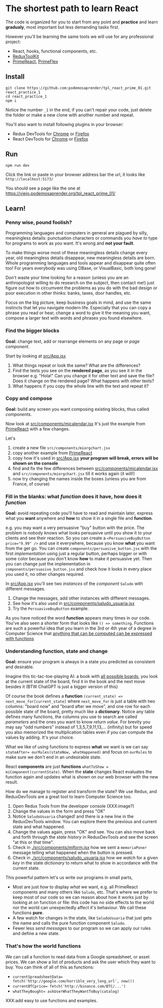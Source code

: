 # The shortest path to learn React

The code is organized for you to start from any point and **practice** and learn **gradualy**, most important but less demanding tasks first.

However you'll be learning the same tools we will use for any professional project:

* React, hooks, functional components, etc.
* [ReduxToolKit](https://redux-toolkit.js.org)
* [PrimeReact](https://primereact.org/), [PrimeFlex](https://primeflex.org/)

## Install

~~~
git clone https://github.com:podemosaprender/tpl_react_prime_01.git react_practice_1
cd react_practice_1
npm i
~~~

Notice the number `_1` in the end, if you can't repair your code, just delete the folder or make a new clone with another number and repeat.

You'll also want to install following plugins in your browser:

* Redux DevTools for [Chrome](https://chrome.google.com/webstore/detail/redux-devtools/lmhkpmbekcpmknklioeibfkpmmfibljd) or [Firefox](https://addons.mozilla.org/en-US/firefox/addon/reduxdevtools/)
* React DevTools for [Chrome](https://chrome.google.com/webstore/detail/react-developer-tools/fmkadmapgofadopljbjfkapdkoienihin) or [Firefox](https://addons.mozilla.org/en-US/firefox/addon/react-devtools/)

## Run

~~~
npm run dev
~~~

Click the link or paste in your browser address bar the url,
it looks like `http://localhost:5173/`

You should see a page like the one at https://viejo.podemosaprender.org/tpl_react_prime_01/

## Learn!

### Penny wise, pound foolish?

Programming languages and computers in general are plagued by silly, meaningless details: punctuation characters or commands you _have to_ type for programs to work as you want. It's wrong and **not your fault**.

To make things worse most of these meaningless details change every year, old meaningless details disappear, new meaningless details are born. Whole programming languages and tools appear and disappear quite often too! For years everybody was using DBase, or VisualBasic, both long gone!

Don't waste your time looking for a reason (unless you are an anthropologist willing to do research on the subject, then contact me!) just figure out how to circumvent the problems as you do with the bad design or poor execution in other thinks: banks, taxes, door handles, etc.

Focus on the big picture, keep business goals in mind, and use the same instincts that let you navigate modern life. Especially that you can copy a phrase you read or hear, change a word to give it the meaning you want, compose a larger text with words and phrases you found elsewhere.

### Find the bigger blocks

**Goal:** change text, add or rearrange elements on any page or _page component_.

Start by looking at [src/App.jsx](./src/App.jsx)

1. What things repeat or look the same? What are the differences?
2. Find the texts you see on the **rendered page**, as you see it in the browser e.g. "Hola!"
    Can you change it for other text and save the file? Does it change on the rendered page?
    What happens with other texts?
3. What happens if you copy the whole line with the text and repeat it?

### Copy and compose

**Goal:** build any screen you want composing existing blocks, thus called _components_.

Now look at [src/components/micalendar.jsx](./src/components/micalendar.jsx)
It's just the example from [PrimeReact](https://primereact.org/calendar/#basic) with a few changes.

Let's
1. create a new file `src/components/miorgchart.jsx`
2. copy another example from [PrimeReact](https://primereact.org/organizationchart/#basic)
3. copy how it's used in [src/App.jsx](./src/App.jsx) **your program will break, errors will be shown on the console**
4. find and fix the few differences between [src/components/micalendar.jsx](./src/components/micalendar.jsx) and `src/components/miorgchart.jsx` till it works again (it will!)
5. now try changing the names inside the boxes (unless you are from France, of course)

### Fill in the blanks: what *function* does it have, how does it *function*

**Goal:** avoid repeating code you'll have to read and maintain later, express what you **want** anywhere and **how** to show it in a single file and **function**.

e.g. you may want a very persuasive "buy" button with the price. The problem is nobody knows what looks persuasive until you show it to your clients and see their reaction. So you can create a `<PersuasiveBuyButton price="9.99" />` and use it everywhere, because you know **what** you want from the get go. You can create `components/persuasive_button.jsx` with the first *implementation* using just a regular button, perhaps bigger or with some color because you don't know **how** to make it persuasive yet. Then you can change just the implementation in `components/persuasive_button.jsx` and check how it looks in every place you used it, no other changes required.

In [src/App.jsx](./src/App.jsx) you'll see two *instances* of the *component* `Saludo` with different messages.

1. Change the messages, add other instances with different messages.
2. See how it's also used in [src/components/saludo_usuaria.jsx](./src/components/saludo_usuaria.jsx)
3. Try the `PersuasiveBuyButton` example.

As you have noticed the word **function** appears many times in our code. You've also seen a shorter form that looks like `() => something`. Functions are such a powerful idea that you learn in the 3rd or 4th year of a degree in Computer Science that [anything that can be computed can be expressed with functions](https://en.wikipedia.org/wiki/Lambda_calculus)

### Understanding function, state and change

**Goal:** ensure your program is always in a state you predicted as consistent and desirable.

Imagine this tic-tac-toe-playing AI: a book with [all possible boards](https://en.wikipedia.org/wiki/Tic-tac-toe), you look at the current state of the board, find it in the book and the next move besides it (BTW ChatGPT is just a bigger version of this)

Of course the book defines a **function** `(current_state) => next_move_for[current_state]` where `next_move_for` is just a table with two columns: "board now" and "board after we move", and one row for each possible state of the board, pretty much like a **dictionary**. Notice any table defines many functions, the columns you use to search are called *parameters* and the ones you want to know *return value*. For brevity you may say "odd numbers" instead of 1,3,5,7,9,11,13,... (infinity) but for speed you also memorized the multiplication tables even if you can compute the values by adding. It's your choice.

What we like of using functions to express **what** we want is we can say `stateAfter= ourRules(stateNow, whatHappened)` and focus on `ourRules` to make sure we don't end in an undesirable state.

React **components** are just **functions** `whatToShow = miComponent(currentState)`. When the **state** changes React evaluates the function again and updates what is shown on our web browser with the new result.

How do we manage to register and transform the state? We use Redux, and ReduxDevTools are a great tool to learn Computer Science too.

1. Open Redux Tools from the developer console (XXX:image?)
2. Change the values in the form and press "OK"
3. Notice `SaludoUsuaria` changed! and there is a new line in the ReduxDevTools window. You can explore there the previous and current state and what happened.
4. Change the values again, press "OK" and see. You can also move back and forth through the *state history* in ReduxDevTools and see the screen "at this or that time".
5. Check in [./src/components/miform.jsx](./src/components/miform.jsx) how we sent a `memoriaPoner` message telling what happened when the button is pressed.
6. Check in [./src/components/saludo_usuaria.jsx](./src/components/saludo_usuaria.jsx) how we *watch* for a given *key* in the state *dictionary* to return what to show in accordance with the current state.

This powerful pattern let's us write our programs in small parts,
* Most are just *how* to display *what* we want, e.g. all PrimeReact components and many others like `Saludo`, etc. That's where we prefer to keep most of our code so we can reason about how it works just by looking at on function or file: this code has no side effects to the world nor the world can unexpectedly affect it's behaviour. We call these functions **pure**.
* A few watch for changes in the state, like `SaludoUsuaria` that just gets the name and calls the pure function component `Saludo`.
* Fewer less *send messages* to our program so we can apply our rules and define a new state.

### That's how the world functions

We can call a function to read data from a Google spreadsheet, or asset prices. We can show a list of products and ask the user which they want to buy. You can think of all of this as functions:

* `currentSpreadsheetData= fetch('http://google.com/horrible_very_long_url', now())`
* `currentBTCprice= fetch('http://binance.com/BTC/...')`
* `whatTheyBought= askUserWhatTheyWantToBuy(catalog)`

XXX:add easy to use functions and examples.
